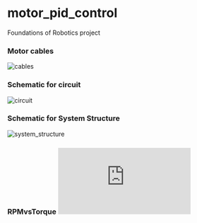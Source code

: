 # motor_pid_control
Foundations of Robotics project
### Motor cables
![cables](https://github.com/parisChatz/motor_pid_control/blob/master/cables.png "cables")
### Schematic for circuit
![circuit](https://github.com/parisChatz/motor_pid_control/blob/master/circuit_diagram.png "circuit")
### Schematic for System Structure
![system_structure](https://github.com/parisChatz/motor_pid_control/blob/master/system_structure.png "system_structure")
### RPMvsTorque ![rpmvstorque](https://github.com/parisChatz/motor_pid_control/blob/master/torque_vs_rpm.pdf "rpmvstorque")
